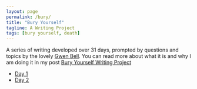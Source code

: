 ```yaml
---
layout: page
permalink: /bury/
title: "Bury Yourself"
tagline: A Writing Project
tags: [bury yourself, death]
---
```


A series of writing developed over 31 days, prompted by questions and topics by the lovely [Gwen Bell](http://www.gwenbell.com "Gwen Bell"). You can read more about what it is and why I am doing it in my post [Bury Yourself Writing Project](http://www.foursides.ca/Bury-Yourself-Writing-Project "Bury Yourself Writing Project")
<br>

- [Day 1](http://www.foursides.ca/bury-yourself-day-1 "Bury Yourself | Day 1")
- [Day 2](http://www.foursides.ca/bury-yourself-day-2 "Bury Yourself | Day 2")
